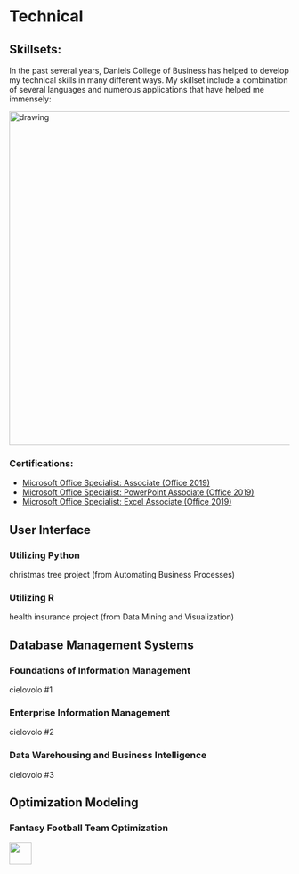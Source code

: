 # Technical
## Skillsets:
In the past several years, Daniels College of Business has helped to develop my technical skills in many different ways. My skillset include a combination of several languages and numerous applications that have helped me immensely:

<img src="https://github.com/gziliotto12/gziliotto12/blob/main/Assets/Images/skills.png" alt="drawing" width="600"/>

### Certifications:
- [Microsoft Office Specialist: Associate (Office 2019)](https://www.credly.com/badges/c2af8476-feab-47a7-9c25-0f69cc6ff42e/linked_in_profile)
- [Microsoft Office Specialist: PowerPoint Associate (Office 2019)](https://www.credly.com/badges/351a200a-e84e-4a6a-8d77-486c192931e1/linked_in_profile)
- [Microsoft Office Specialist: Excel Associate (Office 2019)](https://www.credly.com/badges/e32eb1c0-cf8e-4c16-aba5-0843ab71bb4d/linked_in_profile)

## User Interface
### Utilizing Python
christmas tree project (from Automating Business Processes)

### Utilizing R
health insurance project (from Data Mining and Visualization)

## Database Management Systems
### Foundations of Information Management
cielovolo #1

### Enterprise Information Management
cielovolo #2

### Data Warehousing and Business Intelligence
cielovolo #3

## Optimization Modeling
### Fantasy Football Team Optimization


[<img src= "https://img.shields.io/badge/HOME-009688.svg" height="40"/>](https://github.com/gziliotto12/gziliotto12)
